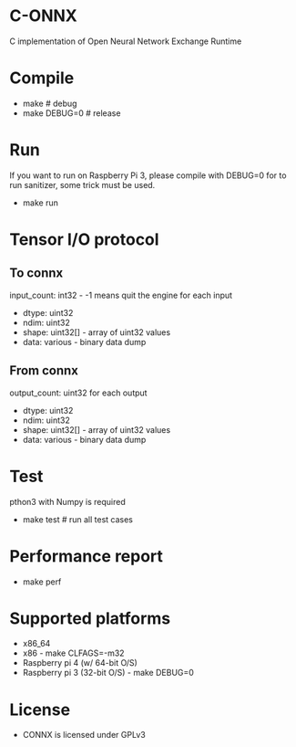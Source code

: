 # C-ONNX
C implementation of Open Neural Network Exchange Runtime

# Compile
 * make # debug
 * make DEBUG=0 # release

# Run
If you want to run on Raspberry Pi 3, please compile with DEBUG=0 for to run sanitizer, some trick must be used.
 * make run

# Tensor I/O protocol
## To connx
input\_count: int32 - -1 means quit the engine
for each input
 * dtype: uint32
 * ndim: uint32
 * shape: uint32[] - array of uint32 values
 * data: various - binary data dump

## From connx
output\_count: uint32
for each output
 * dtype: uint32
 * ndim: uint32
 * shape: uint32[] - array of uint32 values
 * data: various - binary data dump

# Test
pthon3 with Numpy is required

 * make test # run all test cases

# Performance report
 * make perf

# Supported platforms
 * x86\_64
 * x86 - make CLFAGS=-m32
 * Raspberry pi 4 (w/ 64-bit O/S)
 * Raspberry pi 3 (32-bit O/S) - make DEBUG=0

# License
 * CONNX is licensed under GPLv3
